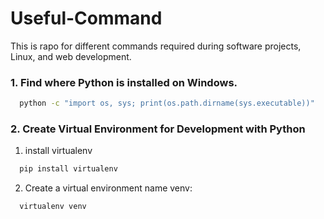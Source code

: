 # Useful-Command
This is rapo for different commands required during software projects, Linux, and web development.

### 1. Find where Python is installed on Windows.
```bash
  python -c "import os, sys; print(os.path.dirname(sys.executable))"
  ```
### 2. Create Virtual Environment for Development with Python
1. install virtualenv
```bash
  pip install virtualenv
  ```
2. Create a virtual environment name venv:
```bash
  virtualenv venv
  ```
